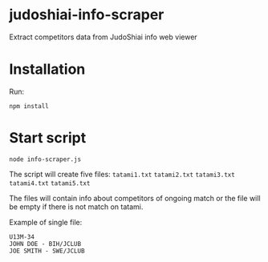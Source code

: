 # judoshiai-info-scraper
Extract competitors data from JudoShiai info web viewer

# Installation
Run:
```
npm install
```

# Start script
```
node info-scraper.js
```

The script will create five files:
`tatami1.txt`
`tatami2.txt`
`tatami3.txt`
`tatami4.txt`
`tatami5.txt`

The files will contain info about competitors of ongoing match or the file will be empty if there is not match on tatami.

Example of single file:
```
U13M-34  
JOHN DOE - BIH/JCLUB 
JOE SMITH - SWE/JCLUB
```